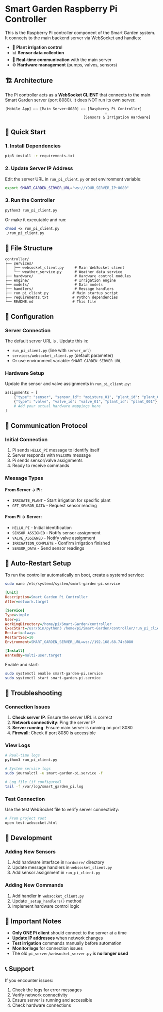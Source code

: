 # Smart Garden Raspberry Pi Controller

This is the Raspberry Pi controller component of the Smart Garden system. It connects to the main backend server via WebSocket and handles:

- 🌱 **Plant irrigation control**
- 📊 **Sensor data collection**
- 🔗 **Real-time communication** with the main server
- ⚙️ **Hardware management** (pumps, valves, sensors)

## 🏗️ Architecture

The Pi controller acts as a **WebSocket CLIENT** that connects to the main Smart Garden server (port 8080). It does NOT run its own server.

```
[Mobile App] ←→ [Main Server:8080] ←→ [Raspberry Pi Controller]
                                              ↓
                                    [Sensors & Irrigation Hardware]
```

## 🚀 Quick Start

### 1. Install Dependencies

```bash
pip3 install -r requirements.txt
```

### 2. Update Server IP Address

Edit the server URL in `run_pi_client.py` or set environment variable:

```bash
export SMART_GARDEN_SERVER_URL="ws://YOUR_SERVER_IP:8080"
```

### 3. Run the Controller

```bash
python3 run_pi_client.py
```

Or make it executable and run:

```bash
chmod +x run_pi_client.py
./run_pi_client.py
```

## 📁 File Structure

```
controller/
├── services/
│   ├── websocket_client.py     # Main WebSocket client
│   └── weather_service.py      # Weather data service
├── hardware/                   # Hardware control modules
├── engine/                     # Irrigation engine
├── models/                     # Data models
├── handlers/                   # Message handlers
├── run_pi_client.py           # Main startup script
├── requirements.txt           # Python dependencies
└── README.md                  # This file
```

## 🔧 Configuration

### Server Connection

The default server URL is . Update this in:

- `run_pi_client.py` (line with `server_url`)
- `services/websocket_client.py` (default parameter)
- Or use environment variable: `SMART_GARDEN_SERVER_URL`

### Hardware Setup

Update the sensor and valve assignments in `run_pi_client.py`:

```python
assignments = [
    {"type": "sensor", "sensor_id": "moisture_01", "plant_id": "plant_001"},
    {"type": "valve", "valve_id": "valve_01", "plant_id": "plant_001"},
    # Add your actual hardware mappings here
]
```

## 📡 Communication Protocol

### Initial Connection

1. Pi sends `HELLO_PI` message to identify itself
2. Server responds with `WELCOME` message
3. Pi sends sensor/valve assignments
4. Ready to receive commands

### Message Types

#### From Server → Pi:

- `IRRIGATE_PLANT` - Start irrigation for specific plant
- `GET_SENSOR_DATA` - Request sensor reading

#### From Pi → Server:

- `HELLO_PI` - Initial identification
- `SENSOR_ASSIGNED` - Notify sensor assignment
- `VALVE_ASSIGNED` - Notify valve assignment
- `IRRIGATION_COMPLETE` - Confirm irrigation finished
- `SENSOR_DATA` - Send sensor readings

## 🔄 Auto-Restart Setup

To run the controller automatically on boot, create a systemd service:

```bash
sudo nano /etc/systemd/system/smart-garden-pi.service
```

```ini
[Unit]
Description=Smart Garden Pi Controller
After=network.target

[Service]
Type=simple
User=pi
WorkingDirectory=/home/pi/Smart-Garden/controller
ExecStart=/usr/bin/python3 /home/pi/Smart-Garden/controller/run_pi_client.py
Restart=always
RestartSec=10
Environment=SMART_GARDEN_SERVER_URL=ws://192.168.68.74:8080

[Install]
WantedBy=multi-user.target
```

Enable and start:

```bash
sudo systemctl enable smart-garden-pi.service
sudo systemctl start smart-garden-pi.service
```

## 🐛 Troubleshooting

### Connection Issues

1. **Check server IP**: Ensure the server URL is correct
2. **Network connectivity**: Ping the server IP
3. **Server running**: Ensure main server is running on port 8080
4. **Firewall**: Check if port 8080 is accessible

### View Logs

```bash
# Real-time logs
python3 run_pi_client.py

# System service logs
sudo journalctl -u smart-garden-pi.service -f

# Log file (if configured)
tail -f /var/log/smart_garden_pi.log
```

### Test Connection

Use the test WebSocket file to verify server connectivity:

```bash
# From project root
open test-websocket.html
```

## 🔧 Development

### Adding New Sensors

1. Add hardware interface in `hardware/` directory
2. Update message handlers in `websocket_client.py`
3. Add sensor assignment in `run_pi_client.py`

### Adding New Commands

1. Add handler in `websocket_client.py`
2. Update `_setup_handlers()` method
3. Implement hardware control logic

## 🚨 Important Notes

- **Only ONE Pi client** should connect to the server at a time
- **Update IP addresses** when network changes
- **Test irrigation** commands manually before automation
- **Monitor logs** for connection issues
- The old `pi_server/websocket_server.py` is **no longer used**

## 📞 Support

If you encounter issues:

1. Check the logs for error messages
2. Verify network connectivity
3. Ensure server is running and accessible
4. Check hardware connections
